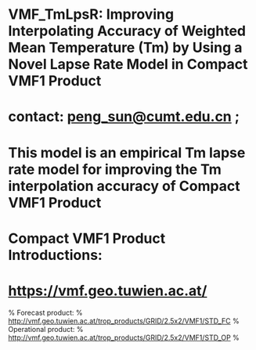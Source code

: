# VMF_TmLpsR: Improving Interpolating Accuracy of Weighted Mean Temperature (Tm) by Using a Novel Lapse Rate Model in Compact VMF1 Product
# contact: peng_sun@cumt.edu.cn ;
# This model is an empirical Tm lapse rate model for improving the Tm interpolation accuracy of Compact VMF1 Product
# Compact VMF1 Product Introductions:
# https://vmf.geo.tuwien.ac.at/
% Forecast product:
%   http://vmf.geo.tuwien.ac.at/trop_products/GRID/2.5x2/VMF1/STD_FC
% Operational product:
%   http://vmf.geo.tuwien.ac.at/trop_products/GRID/2.5x2/VMF1/STD_OP
%

